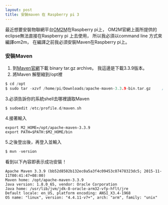 ```yaml
---
layout: post
title: 安裝maven 在 Raspberry pi 3
---
```


最近想要安裝物聯網平台[OM2M](https://wiki.eclipse.org/OM2M/one)在Raspberry pi上，
OM2M官網上面所提供的eclipse無法直接在Raspberry pi 上去使用，
所以我必須以command line 方式來編譯om2m，
在編譯之前我必須安裝Maven在Raspberry pi上。

### 安裝Maven

1. 到[Maven官網](http://maven.apache.org/download.cgi)下載 binary tar.gz archive。 我這邊是下載3.3.9版本。
2. 將Maven 解壓縮到/opt裡

```c
$ cd /opt
$ sudo tar -xzvf /home/pi/Downloads/apache-maven-3.3.9-bin.tar.gz     //我是下載到Downloads資料夾，所以這邊路徑為Download資料夾路徑下
```

3.必須告訴你的系統shell去哪裡讀取Maven

```c
$ sudoedit /etc/profile.d/maven.sh
```

4.接著輸入

```
export M2_HOME=/opt/apache-maven-3.3.9
export PATH=$PATH:$M2_HOME/bin
```

5.之後登出後，再登入並輸入

```c
$ mvn -version
```

看到以下內容即表示成功安裝！

```
Apache Maven 3.3.9 (bb52d8502b132ec0a5a3f4c09453c07478323dc5; 2015-11-11T00:41:47+08:00)
Maven home: /opt/apache-maven-3.3.9
Java version: 1.8.0_65, vendor: Oracle Corporation
Java home: /usr/lib/jvm/jdk-8-oracle-arm32-vfp-hflt/jre
Default locale: en_US, platform encoding: ANSI_X3.4-1968
OS name: "linux", version: "4.4.11-v7+", arch: "arm", family: "unix"
```
